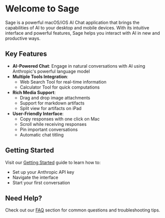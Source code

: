 # Welcome to Sage

Sage is a powerful macOS/iOS AI Chat application that brings the capabilities of AI to your desktop and mobile devices. With its intuitive interface and powerful features, Sage helps you interact with AI in new and productive ways.

## Key Features

- **AI-Powered Chat**: Engage in natural conversations with AI using Anthropic's powerful language model
- **Multiple Tools Integration**:
  - Web Search Tool for real-time information
  - Calculator Tool for quick computations
- **Rich Media Support**:
  - Drag and drop image attachments
  - Support for markdown artifacts
  - Split view for artifacts on iPad
- **User-Friendly Interface**:
  - Copy responses with one click on Mac
  - Scroll while receiving responses
  - Pin important conversations
  - Automatic chat titling

## Getting Started

Visit our [Getting Started](./getting-started.md) guide to learn how to:
- Set up your Anthropic API key
- Navigate the interface
- Start your first conversation

## Need Help?

Check out our [FAQ](./faq.md) section for common questions and troubleshooting tips.
